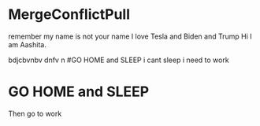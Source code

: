# MergeConflictPull

remember my name is not your name
I love Tesla and Biden and Trump
Hi I am Aashita.

bdjcbvnbv dnfv n
#GO HOME and SLEEP
i cant sleep i need to work

# GO HOME and SLEEP

Then go to work
